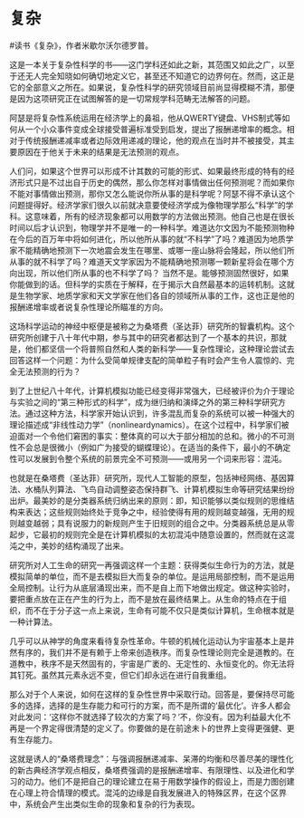 # 复杂

\#读书《复杂》，作者米歇尔沃尔德罗普。

这是一本关于复杂性科学的书——这门学科还如此之新，其范围又如此之广，以至于还无人完全知晓如何确切地定义它，甚至还不知道它的边界何在。然而，这正是它的全部意义之所在。如果说，复杂性科学的研究领域目前尚显得模糊不清，那便是因为这项研究正在试图解答的是一切常规学科范畴无法解答的问题。

阿瑟是将复杂性系统运用在经济学上的鼻祖，他从QWERTY键盘、VHS制式等如何从一个小众事件变成全球接受普遍标准受到启发，提出了报酬递增率的概念。相对于传统报酬递减率或者边际效用递减的理论，他的观点在当时并不被接受，其主要原因在于他关于未来的结果是无法预测的观点。

人们问，如果这个世界可以形成不计其数的可能的形式、如果最终形成的特有的经济形式只是不过出自于历史的偶然，那么你怎样对事情做出任何预测呢？而如果你不能对事情做出预测，那你又怎么能说你所从事的是科学呢？阿瑟不得不承认这个问题提得好。经济学家们很久以前就决意要使经济学成为像物理学那么“科学”的学科。这意味着，所有的经济现象都可以用数学的方法做出预测。他自己也是在很长时间以后才认识到，物理学并不是唯一的一种科学。难道达尔文因为不能预测物种在今后的百万年中将如何进化，所以他所从事的就“不科学”了吗？难道因为地质学家不能精确地预测下一次地震会发生在哪里、或哪一座山脉将会隆起，所以他们所从事的就不科学了吗？难道天文学家因为不能精确地预测哪一颗新星将会在哪个方向出现，所以他们所从事的也不科学了吗？
当然不是。能够预测固然很好，如果你能做到的话。但科学的实质在于解释，在于揭示大自然最基本的运转机制。这就是生物学家、地质学家和天文学家在他们各自的领域所从事的工作，这也正是他的报酬递增率或者说复杂性理论所瞄准的方向。

这场科学运动的神经中枢便是被称之为桑塔费（圣达菲）研究所的智囊机构。这个研究所创建于八十年代中期，参与其中的研究者都达到了一个基本的共识，那就是，他们都坚信一个将普照自然和人类的新科学——复杂性理论，这种理论尝试去回答这样一个问题：为什么受简单规律支配的简单粒子有时会产生令人震惊的、完全无法预测的行为？

到了上世纪八十年代，计算机模拟功能已经变得非常强大，已经被评价为介于理论与实验之间的“第三种形式的科学”，成为继归纳和演绎之外的第三种科学研究方法。通过这种方法，科学家开始认识到，许多混乱而复杂的系统可以被一种强大的理论描述成“非线性动力学”（nonlineardynamics）。在这个过程中，科学家们被迫面对一个令他们窘困的事实：整体真的可以大于部分相加的总和。微小的不可测性不会总是很微小（例如广为接受的蝴蝶理论）。在适当的条件下，最小的不确定性可以发展到令整个系统的前景完全不可预测——或用另一个词来形容：混沌。

也就是在桑塔费（圣达菲）研究所，现代人工智能的原型，包括神经网络、基因算法、水桶队列算法、飞鸟自动调整姿态保持群飞、计算机模拟生命等研究结果纷纷出炉。最美妙的是分类器系统归纳出来的原则：即，知识能够以类似规则的思维结构来表达；这些规则始终处于竞争之中，经验使得有用的规则越变越强，无用的规则越变越弱；具有说服力的新规则产生于旧规则的组合之中。分类器系统总是从零起步，它最初的规则完全是在计算机模拟的太初混沌中随意设置的，然而就在这混沌之中，美妙的结构涌现了出来。

研究所对人工生命的研究一再强调这样一个主题：获得类似生命行为的方法，就是模拟简单的单位，而不是去模拟巨大而复杂的单位。是运用局部控制，而不是运用全局控制。让行为从底层涌现出来，而不是自上而下地做出规定。做这种实验时，要把重点放在正在产生的行为上，而不是放在最终结果上。从生命的特点在于组织，而不在于分子这一点上来说，生命有可能不仅只是类似计算机，生命根本就是一种计算法。

几乎可以从神学的角度来看待复杂性革命。牛顿的机械化运动认为宇宙基本上是井然有序的，我们并不是有赖于上帝来创造秩序。而复杂性理论则完全是道教的。在道教中，秩序不是天然固有的，宇宙是广袤的、无定性的、永恒变化的。你无法将其钉死。虽然其元素永远不变，但它们却永远在进行自我重组。

那么对于个人来说，如何在这样的复杂性世界中采取行动。回答是，要保持尽可能多的选择，选择的是生存能力和可行的方案，而不是所谓的‘最优化’。许多人都会对此发问：‘这样你不就选择了较次的方案了吗？’不，你没有。因为利益最大化不再是一个界定得很清楚的定义了。你要做的是在前途未卜的世界上变得更强健、更有生存能力。

这就是诱人的“桑塔费理念”：与强调报酬递减率、呆滞的均衡和尽善尽美的理性化的新古典经济学观点相反，桑塔费强调的是报酬递增率、有限理性、以及进化和学习的动力。他们不是把自己的理论建立在易于用数学操作的假设上，而是力图创建在心理上符合情理的模式。混沌的边缘是自我发展进入的特殊区界，在这个区界中，系统会产生出类似生命的现象和复杂的行为表现。

